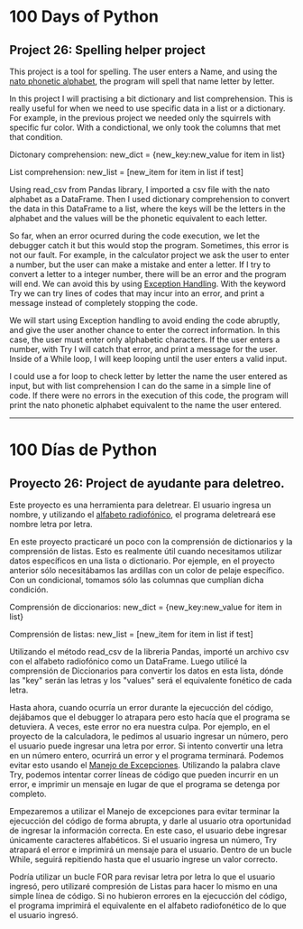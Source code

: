 # 100 Days of Python
## Project 26: Spelling helper project

This project is a tool for spelling. The user enters a Name, and using the [nato phonetic alphabet](https://en.wikipedia.org/wiki/NATO_phonetic_alphabet), the program will spell that name letter by letter.

In this project I will practising a bit dictionary and list comprehension. 
This is really useful for when we need to use specific data in a list or a dictionary. For example, in the previous project we needed only the squirrels with specific fur color. With a condictional, we only took the columns that met that condition.

Dictonary comprehension: new_dict = {new_key:new_value for item in list}

List comprehension: new_list = [new_item for item in list if test]

Using read_csv from Pandas library, I imported a csv file with the nato alphabet as a DataFrame. Then I used dictionary comprehension to convert the data in this DataFrame to a list, where the keys will be the letters in the alphabet and the values will be the phonetic equivalent to each letter. 

So far, when an error ocurred during the code execution, we let the debugger catch it but this would stop the program. Sometimes, this error is not our fault. For example, in the calculator project we ask the user to enter a number, but the user can make a mistake and enter a letter. If I try to convert a letter to a integer number, there will be an error and the program will end. We can avoid this by using [Exception Handling](https://en.wikipedia.org/wiki/Exception_handling). With the keyword Try we can try lines of codes that may incur into an error, and print a message instead of completely stopping the code.

We will start using Exception handling to avoid ending the code abruptly, and give the user another chance to enter the correct information. In this case, the user must enter only alphabetic characters. If the user enters a number, with Try I will catch that error, and print a message for the user. Inside of a While loop, I will keep looping until the user enters a valid input.

I could use a for loop to check letter by letter the name the user entered as input, but with list comprehension I can do the same in a simple line of code.
If there were no errors in the execution of this code, the program will print the nato phonetic alphabet equivalent to the name the user entered.

---------------------------------------------------------------------------------------------------------------------------------------------------------------------------------

# 100 Días de Python
## Proyecto 26: Project de ayudante para deletreo.

Este proyecto es una herramienta para deletrear. El usuario ingresa un nombre, y utilizando el [alfabeto radiofónico](https://es.wikipedia.org/wiki/Alfabeto_radiof%C3%B3nico), el programa deletreará ese nombre letra por letra.

En este proyecto practicaré un poco con la comprensión de dictionarios y la comprensión de listas.
Esto es realmente útil cuando necesitamos utilizar datos específicos en una lista o dictionario. Por ejemple, en el proyecto anterior sólo necesitábamos las ardillas con un color de pelaje específico. Con un condicional, tomamos sólo las columnas que cumplían dicha condición.


Comprensión de diccionarios: new_dict = {new_key:new_value for item in list}

Comprensión de listas: new_list = [new_item for item in list if test]

Utilizando el método read_csv de la libreria Pandas, importé un archivo csv con el alfabeto radiofónico como un DataFrame. Luego utilicé la comprensión de Diccionarios para convertir los datos en esta lista, dónde las "key" serán las letras y los "values" será el equivalente fonético de cada letra.

Hasta ahora, cuando ocurría un error durante la ejecucción del código, dejábamos que el debugger lo atrapara pero esto hacía que el programa se detuviera. A veces, este error no era nuestra culpa. Por ejemplo, en el proyecto de la calculadora, le pedimos al usuario ingresar un número, pero el usuario puede ingresar una letra por error. Si intento convertir una letra en un número entero, ocurrirá un error y el programa terminará. Podemos evitar esto usando el [Manejo de Excepciones](https://es.wikipedia.org/wiki/Manejo_de_excepciones). Utilizando la palabra clave Try, podemos intentar correr líneas de código que pueden incurrir en un error, e imprimir un mensaje en lugar de que el programa se detenga por completo.

Empezaremos a utilizar el Manejo de excepciones para evitar terminar la ejecucción del código de forma abrupta, y darle al usuario otra oportunidad de ingresar la información correcta. En este caso, el usuario debe ingresar únicamente caracteres alfabéticos. Si el usuario ingresa un número, Try atrapará el error e imprimirá un mensaje para el usuario. Dentro de un bucle While, seguirá repitiendo hasta que el usuario ingrese un valor correcto.

Podría utilizar un bucle FOR para revisar letra por letra lo que el usuario ingresó, pero utilizaré compresión de Listas para hacer lo mismo en una simple línea de código.
Si no hubieron errores en la ejecucción del código, el programa imprimirá el equivalente en el alfabeto radiofonético de lo que el usuario ingresó.
